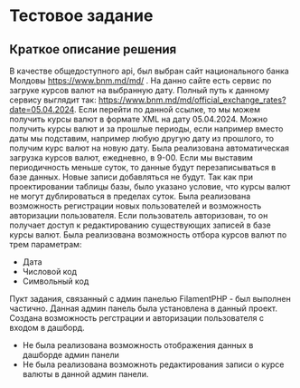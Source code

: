 # Тестовое задание 

## Краткое описание решения 
В качестве общедоступного api, был выбран сайт национального банка Молдовы
https://www.bnm.md/md/ . На данно сайте есть сервис по загруке курсов валют на выбранную дату.
Полный путь к данному сервису выглядит так:
https://www.bnm.md/md/official_exchange_rates?date=05.04.2024.
Если перейти по данной ссылке, то мы можем получить курсы валют в формате XML на дату 05.04.2024.
Можно получить курсы валют и за прошлые периоды, если например вместо даты мы подставим, например любую 
другую дату из прошлого, то получим курс валют на новую дату.
Была реализована автоматическая загрузка курсов валют, ежедневно, в 9-00. Если мы выставим 
периодичность меньше суток, то данные будут перезаписываться в базе данных. Новые записи добавляться не будут.
Так как при проектировании таблицы базы, было указано условие, что курсы валют не могут дублироваться в 
пределах суток.
Была реализована возможность регистрации новых пользователей и возможность авторизации пользователя.
Если пользователь авторизован, то он получает доступ к редактированию существующих записей в базе 
курсы валют.
Была реализована возможность отбора курсов валют по трем параметрам:
- Дата
- Числовой код
- Символьный код


Пукт задания, связанный с админ панелью FilamentPHP - был выполнен частично.
Данная админ панель была установлена в данный проект. Создана возможность регстрации и авторизации пользователя
с входом в дашборд.
- Не была реализована возможность отображения данных в дашборде админ панели
- Не была реализована возможноть редактирования записи о курсе валюты в данной админ панели.
